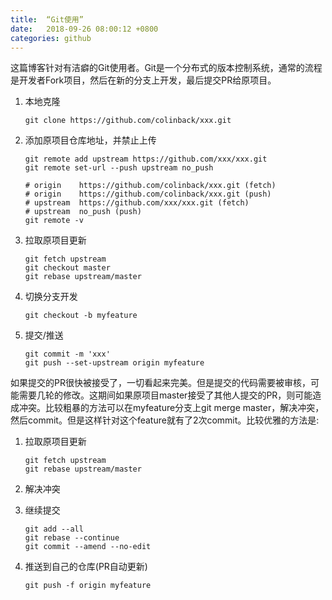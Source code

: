 ```yaml
---
title:  “Git使用”
date:   2018-09-26 08:00:12 +0800
categories: github
---
```


这篇博客针对有洁癖的Git使用者。Git是一个分布式的版本控制系统，通常的流程是开发者Fork项目，然后在新的分支上开发，最后提交PR给原项目。


1. 本地克隆

    ```
    git clone https://github.com/colinback/xxx.git
    ```

2. 添加原项目仓库地址，并禁止上传

    ```
    git remote add upstream https://github.com/xxx/xxx.git
    git remote set-url --push upstream no_push

    # origin    https://github.com/colinback/xxx.git (fetch)
    # origin    https://github.com/colinback/xxx.git (push)
    # upstream  https://github.com/xxx/xxx.git (fetch)
    # upstream  no_push (push)
    git remote -v
    ```

3. 拉取原项目更新

    ```
    git fetch upstream
    git checkout master
    git rebase upstream/master
    ```

4. 切换分支开发

    ```
    git checkout -b myfeature
    ```

5. 提交/推送

    ```
    git commit -m 'xxx'
    git push --set-upstream origin myfeature
    ```

如果提交的PR很快被接受了，一切看起来完美。但是提交的代码需要被审核，可能需要几轮的修改。这期间如果原项目master接受了其他人提交的PR，则可能造成冲突。比较粗暴的方法可以在myfeature分支上git merge master，解决冲突，然后commit。但是这样针对这个feature就有了2次commit。比较优雅的方法是:

1. 拉取原项目更新

    ```
    git fetch upstream
    git rebase upstream/master
    ```

2. 解决冲突

3. 继续提交

    ```
    git add --all
    git rebase --continue
    git commit --amend --no-edit
    ```

4. 推送到自己的仓库(PR自动更新)

    ```
    git push -f origin myfeature
    ```
